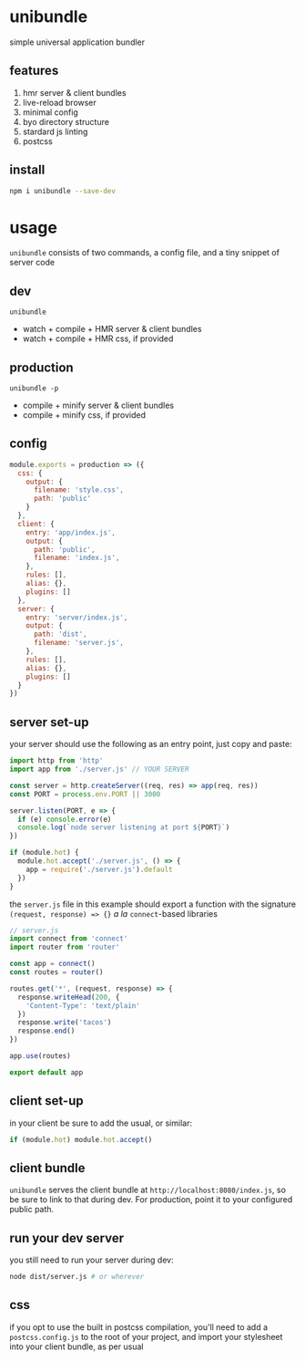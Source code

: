 # unibundle
simple universal application bundler

## features
1. hmr server & client bundles
2. live-reload browser
2. minimal config
3. byo directory structure
4. stardard js linting
5. postcss

## install
```bash
npm i unibundle --save-dev
```

# usage
`unibundle` consists of two commands, a config file, and a tiny snippet of server
code

## dev
```
unibundle
```
- watch + compile + HMR server & client bundles
- watch + compile + HMR css, if provided

## production
```
unibundle -p
```
- compile + minify server & client bundles
- compile + minify css, if provided

## config
```javascript
module.exports = production => ({
  css: {
    output: {
      filename: 'style.css',
      path: 'public'
    }
  },
  client: {
    entry: 'app/index.js',
    output: {
      path: 'public',
      filename: 'index.js',
    },
    rules: [],
    alias: {},
    plugins: []
  },
  server: {
    entry: 'server/index.js',
    output: {
      path: 'dist',
      filename: 'server.js',
    },
    rules: [],
    alias: {},
    plugins: []
  }
})
```

## server set-up
your server should use the following as an entry point, just copy and paste:
```javascript
import http from 'http'
import app from './server.js' // YOUR SERVER

const server = http.createServer((req, res) => app(req, res))
const PORT = process.env.PORT || 3000

server.listen(PORT, e => {
  if (e) console.error(e)
  console.log(`node server listening at port ${PORT}`)
})

if (module.hot) {
  module.hot.accept('./server.js', () => {
    app = require('./server.js').default
  })
}
```
the `server.js` file in this example should export a function with the signature
`(request, response) => {}` *a la* `connect`-based libraries
```javascript
// server.js
import connect from 'connect'
import router from 'router'

const app = connect()
const routes = router()

routes.get('*', (request, response) => {
  response.writeHead(200, {
    'Content-Type': 'text/plain'
  })
  response.write('tacos')
  response.end()
})

app.use(routes)

export default app
```

## client set-up
in your client be sure to add the usual, or similar:
```javascript
if (module.hot) module.hot.accept()
```

## client bundle
`unibundle` serves the client bundle at `http://localhost:8080/index.js`, so be
sure to link to that during dev. For production, point it to your configured
public path.

## run your dev server
you still need to run your server during dev:
```bash
node dist/server.js # or wherever
```

## css
if you opt to use the built in postcss compilation, you'll need to add a
  `postcss.config.js` to the root of your project, and import your stylesheet
  into your client bundle, as per usual
